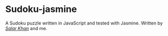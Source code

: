 Sudoku-jasmine
==============
A Sudoku puzzle written in JavaScript and tested with Jasmine. 
Written by *[Salar Khan](https://github.com/salarkhan)* and me.
